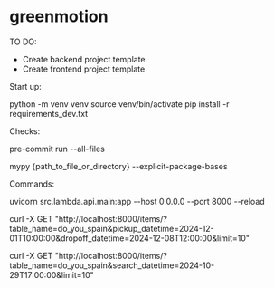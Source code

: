 # greenmotion

TO DO:

- Create backend project template
- Create frontend project template

Start up:

python -m venv venv
source venv/bin/activate
pip install -r requirements_dev.txt

Checks:

pre-commit run --all-files

mypy {path_to_file_or_directory} --explicit-package-bases

Commands:

uvicorn src.lambda.api.main:app --host 0.0.0.0 --port 8000 --reload

curl -X GET "http://localhost:8000/items/?table_name=do_you_spain&pickup_datetime=2024-12-01T10:00:00&dropoff_datetime=2024-12-08T12:00:00&limit=10"

curl -X GET "http://localhost:8000/items/?table_name=do_you_spain&search_datetime=2024-10-29T17:00:00&limit=10"

